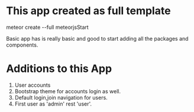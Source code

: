 # This app created as full template

meteor create --full meteorjsStart

Basic app has is really basic and good to start adding all the packages and components.

# Additions to this App

1. User accounts
2. Bootstrap theme for accounts login as well.
3. Default login,join navigation for users.
4. First user as 'admin' rest 'user'.

